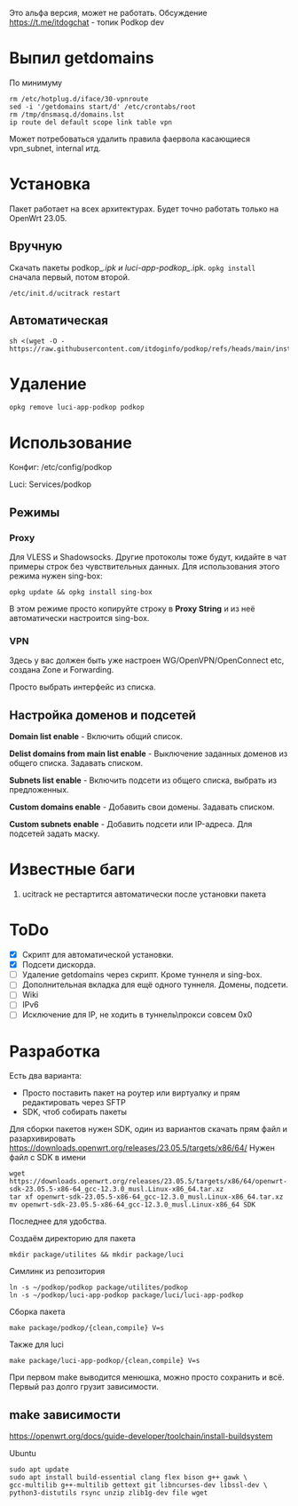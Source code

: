 Это альфа версия, может не работать. Обсуждение https://t.me/itdogchat - топик Podkop dev

# Выпил getdomains
По минимуму
```
rm /etc/hotplug.d/iface/30-vpnroute
sed -i '/getdomains start/d' /etc/crontabs/root
rm /tmp/dnsmasq.d/domains.lst
ip route del default scope link table vpn
```

Может потребоваться удалить правила фаервола касающиеся vpn_subnet, internal итд.

# Установка
Пакет работает на всех архитектурах.
Будет точно работать только на OpenWrt 23.05.

## Вручную
Скачать пакеты podkop_*.ipk и luci-app-podkop_*.ipk. `opkg install` сначала первый, потом второй.

```
/etc/init.d/ucitrack restart
```

## Автоматическая
```
sh <(wget -O - https://raw.githubusercontent.com/itdoginfo/podkop/refs/heads/main/install.sh)
```

# Удаление
```
opkg remove luci-app-podkop podkop
```

# Использование
Конфиг: /etc/config/podkop

Luci: Services/podkop

## Режимы

### Proxy
Для VLESS и Shadowsocks. Другие протоколы тоже будут, кидайте в чат примеры строк без чувствительных данных.
Для использования этого режима нужен sing-box:
```
opkg update && opkg install sing-box
```

В этом режиме просто копируйте строку в **Proxy String** и из неё автоматически настроится sing-box.

### VPN
Здесь у вас должен быть уже настроен WG/OpenVPN/OpenConnect etc, создана Zone и Forwarding.

Просто выбрать интерфейс из списка.

## Настройка доменов и подсетей
**Domain list enable** - Включить общий список.

**Delist domains from main list enable** - Выключение заданных доменов из общего списка. Задавать списком.

**Subnets list enable** - Включить подсети из общего списка, выбрать из предложенных.

**Custom domains enable** - Добавить свои домены. Задавать списком.

**Custom subnets enable** - Добавить подсети или IP-адреса. Для подсетей задать маску.

# Известные баги
1. ucitrack не рестартится автоматически после установки пакета 

# ToDo
- [x] Скрипт для автоматической установки.
- [x] Подсети дискорда.
- [ ] Удаление getdomains через скрипт. Кроме туннеля и sing-box.
- [ ] Дополнительная вкладка для ещё одного туннеля. Домены, подсети.
- [ ] Wiki
- [ ] IPv6
- [ ] Исключение для IP, не ходить в туннель\прокси совсем 0x0

# Разработка
Есть два варианта:
- Просто поставить пакет на роутер или виртуалку и прям редактировать через SFTP
- SDK, чтоб собирать пакеты

Для сборки пакетов нужен SDK, один из вариантов скачать прям файл и разархивировать
https://downloads.openwrt.org/releases/23.05.5/targets/x86/64/
Нужен файл с SDK в имени

```
wget https://downloads.openwrt.org/releases/23.05.5/targets/x86/64/openwrt-sdk-23.05.5-x86-64_gcc-12.3.0_musl.Linux-x86_64.tar.xz
tar xf openwrt-sdk-23.05.5-x86-64_gcc-12.3.0_musl.Linux-x86_64.tar.xz
mv openwrt-sdk-23.05.5-x86-64_gcc-12.3.0_musl.Linux-x86_64 SDK
```
Последнее для удобства.

Создаём директорию для пакета
```
mkdir package/utilites && mkdir package/luci
```

Симлинк из репозитория
```
ln -s ~/podkop/podkop package/utilites/podkop
ln -s ~/podkop/luci-app-podkop package/luci/luci-app-podkop
```

Сборка пакета
```
make package/podkop/{clean,compile} V=s
```

Также для luci
```
make package/luci-app-podkop/{clean,compile} V=s
```

При первом make выводится менюшка, можно просто сохранить и всё. Первый раз долго грузит зависимости.

## make зависимости
https://openwrt.org/docs/guide-developer/toolchain/install-buildsystem

Ubuntu
```
sudo apt update
sudo apt install build-essential clang flex bison g++ gawk \
gcc-multilib g++-multilib gettext git libncurses-dev libssl-dev \
python3-distutils rsync unzip zlib1g-dev file wget
```